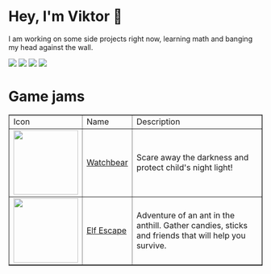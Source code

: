 # Hey, I'm Viktor 👋 

I am working on some side projects right now, learning math and banging my head against the wall. 

<p><a href="https://www.linkedin.com/in/viktorchernikov/"><img src="https://img.shields.io/static/v1?label=%20&message=Linkedin&color=%230077B5&logo=linkedin&logoColor=white"></a>
<a href="https://chernikov.itch.io"><img src="https://img.shields.io/static/v1?label=&message=Itch.io&color=%23FA5C5C&logo=itch.io&logoColor=white"></a>
<a href="https://discord.gg/gBHgbENaXu"><img src="https://img.shields.io/static/v1?label=%20&message=Discord&color=%235865F2&logo=discord&logoColor=white"></a>
<a href="https://open.spotify.com/user/atvuvczyikvwvz55lohq8cres"><img src="https://img.shields.io/static/v1?label=%20&message=Spotify&color=%231DB954&logo=spotify&logoColor=white"></a></p>

# Game jams

<table border="1px solid black">
    <tr>
        <td>Icon</td>
        <td>Name</td>
        <td>Description</td>
    </tr>
    <tr>
        <td><img src="https://img.itch.zone/aW1nLzEwOTE2NjI1LnBuZw==/315x250%23c/7wWbS0.png" width="128px"></td>
        <td><a href="https://chernikov.itch.io/watchbear">Watchbear</a></td>
        <td>Scare away the darkness and protect child's night light!</td>
    </tr>
    <tr>
        <td><img src="https://img.itch.zone/aW1nLzExNzUzMzI0LnBuZw==/347x500/Zzuc48.png" width="128px"></td>
        <td><a href="https://chernikov.itch.io/elf-escape">Elf Escape</a></td>
        <td>Adventure of an ant in the anthill. Gather candies, sticks and friends that will help you survive. </td>
    </tr>
</table>
